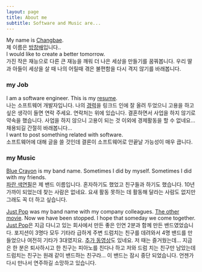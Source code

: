 ```yaml
---
layout: page
title: About me
subtitle: Software and Music are...
---
```


My name is [Changbae](mailto:bangchangbae@gmail.com).  
제 이름은 [방창배](mailto:bangchangbae@gmail.com)입니다..  
I would like to create a better tomorrow.  
가진 작은 재능으로 다른 큰 재능을 깨워 더 나은 세상을 만들기를 꿈꿔봅니다. 우리 딸과 아들이 세상을 살 때 나의 어릴때 겪은 불편함을 다시 격지 않기를 바래봅니다.  

### my Job
I am a software engineer. This is my [resume](https://www.linkedin.com/in/%EC%B0%BD%EB%B0%B0-%EB%B0%A9-13285578/).  
나는 소프트웨어 개발자입니다. 나의 [경력](https://www.linkedin.com/in/%EC%B0%BD%EB%B0%B0-%EB%B0%A9-13285578/)을 링크드 인에 잘 올려 두었으니 고용을 하고 싶은 생각이 들면 연락 주세요. 연락처는 위에 있습니다. 결혼하면서 사업을 하지 않기로 약속을 했습니다. 사업을 하지 않으니 고용이 되는 것 이외에 경제활동을 할 수 없네요... 채용되길 간절히 바래봅니다...  
I want to post something related with software.   
소프트웨어에 대해 글을 쓸 것인데 결론이 소프트웨어로 안끝날 가능성이 매우 큽니다.  


### my Music
[Blue Crayon](https://music.naver.com/artist/home.nhn?artistId=1931822) is my band name. Sometimes I did by myself. Sometimes I did with my friends.  
[파란 색연필](https://music.naver.com/artist/home.nhn?artistId=1931822)은 제 밴드 이름입니다. 혼자하기도 했었고 친구들과 하기도 했습니다. 10년가까이 되었는데 찾는 사람은 없네요. 요새 활동 못하는 데 활동해 달라는 사람도 없지만 그래도 꼭 더 하고 싶습니다.  

[Just Pop](https://www.youtube.com/watch?v=-HLHIaxAt9M&list=PLENvGnOwveaUa8loc2PGe_D199FHkgUaH) was my band name with my company colleagues. [The other movie](https://www.youtube.com/watch?v=NW8zSjabeTg&list=PLENvGnOwveaUa8loc2PGe_D199FHkgUa). Now we have been stopped. I hope that someday we come together.  
[Just Pop](https://www.youtube.com/watch?v=-HLHIaxAt9M&list=PLENvGnOwveaUa8loc2PGe_D199FHkgUaH)은 지금 다니고 있는 회사에서 만든 좋은 인연 2분과 함께 만든 밴드였었습니다. 포지션이 3명다 모두 기타라 급하게 주변 드럼치는 친구를 데려와서 4명 밴드를 만들었으나 여전히 기타가 3대였지요. [추가 동영상](https://www.youtube.com/watch?v=NW8zSjabeTg&list=PLENvGnOwveaUa8loc2PGe_D199FHkgUa)도 있네요. 저 때는 즐거웠는데... 지금은 한 분은 퇴사하시고 한 친구는 피아노를 친다나 하고 저와 드럼 치는 친구만 남았는데 드럼치는 친구는 원래 같이 밴드하는 친구라... 이 밴드는 잠시 중단 되었습니다. 언젠가 다시 만나서 연주하길 소망하고 있습니다.  
